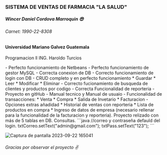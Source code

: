 ### SISTEMA DE VENTAS DE FARMACIA "LA SALUD"
##### Wincer Daniel Cordova Marroquin 😎
###### Carnet: 1990-22-8308
<p>
</p>

#### Universidad Mariano Galvez Guatemala
<p>Programacion ll
ING. Haroldo Turcios</p>
- Perfecto funcionamiento de Netbeans
- Perfecto funcionamiento de gestor MySQL
- Correcta conexion de DB
- Correcto funcionamiento de login con DB
- CRUD completo y en perfecto funcionamiento
 * Guardar
 * Leer
 * Modificar
 * Eliminar
- Correcto fucionamiento de busqueda de clientes y productos por codigo 
- Correcta Funcionalidad de reporteria
- Proyecto en gitHub
- Manual tecnico y Manual de usuaio 
- Funcionalidad de transacciones:
 * Venta
 * Compra
 * Salida de Invetario
 * Facturacion
- Opciones extras añadidad
 * Historial de ventas con reporteria
 * Lista de productos en compra
 * Ingreso de datos de empresa (necesario rellenar para la funcionalidad de la facturacion y reporteria).
 Proyecto relizado con más de 5 tablas en DB.
 Consultas.
```java
 //correo y contraseña defauld del login.
txtCorreo.setText("admin@gmail.com");
        txtPass.setText("123");
```

![Captura de pantalla 2023-09-22 165041](https://github.com/danyelcm2/LaSaludFarmaciaProyectoP2/assets/145399941/a37b32e9-c840-43ff-bc44-be47588f2e77)

###### Gracias por observar el proyecto ✌
